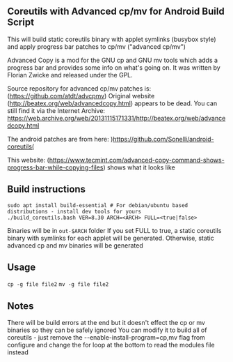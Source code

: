 ## Coreutils with Advanced cp/mv for Android Build Script ##

This will build static coreutils binary with applet symlinks (busybox style) and apply progress bar patches to cp/mv ("advanced cp/mv")

Advanced Copy is a mod for the GNU cp and GNU mv tools which adds a progress
bar and provides some info on what's going on. It was written by Florian Zwicke
and released under the GPL.

Source repository for advanced cp/mv patches is: (https://github.com/atdt/advcpmv)
Original website (http://beatex.org/web/advancedcopy.html) appears to be dead. You can still find it via the Internet Archive: https://web.archive.org/web/20131115171331/http://beatex.org/web/advancedcopy.html

The android patches are from here: )https://github.com/Sonelli/android-coreutils(

This website: (https://www.tecmint.com/advanced-copy-command-shows-progress-bar-while-copying-files) shows what it looks like

## Build instructions

```
sudo apt install build-essential # For debian/ubuntu based distributions - install dev tools for yours
./build_coreutils.bash VER=8.30 ARCH=<ARCH> FULL=<true|false>
```
Binaries will be in `out-$ARCH` folder
If you set FULL to true, a static coreutils binary with symlinks for each applet will be generated. Otherwise, static advanced cp and mv binaries will be generated

## Usage
`cp -g file file2`
`mv -g file file2`

## Notes

There will be build errors at the end but it doesn't effect the cp or mv binaries so they can be safely ignored
You can modify it to build all of coreutils - just remove the --enable-install-program=cp,mv flag from configure and change the for loop at the bottom to read the modules file instead
